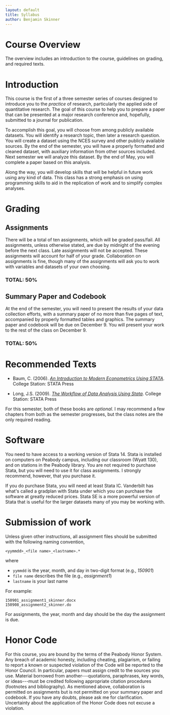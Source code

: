 ```yaml
---
layout: default
title: Syllabus
author: Benjamin Skinner
---
```


# Course Overview

The overview includes an introduction to the course, guidelines on
grading, and required texts.

# Introduction

This course is the first of a three semester series of courses
designed to introduce you to the *practice* of research,
particularly the applied side of quantitative research. The goal of
this course to help you to prepare a paper that can be presented at
a major research conference and, hopefully, submitted to a journal
for publication.

To accomplish this goal, you will choose from among publicly
available datasets. You will identify a research topic, then later a
research question. You will create a dataset using the NCES survey
and other publicly available sources. By the end of the semester,
you will have a properly formatted and cleaned dataset, with
auxiliary information from other sources included. Next semester we
will analyze this dataset. By the end of May, you will complete a
paper based on this analysis.

Along the way, you will develop skills that will be helpful in
future work using any kind of data. This class has a strong emphasis
on using programming skills to aid in the replication of work and to
simplify complex analyses.

# Grading

## Assignments

There will be a total of ten assignments, which will be graded
pass/fail. All assignments, unless otherwise stated, are due by midnight of the evening before the next class. 
Late assignments will not be accepted. These assignments will account for half of your grade. 
Collaboration on assignments is fine, though many of the assignments will ask you to work with
variables and datasets of your own choosing.

### TOTAL: 50%

## Summary Paper and Codebook

At the end of the semester, you will need to present the results of
your data collection efforts, with a summary paper of no more than
five pages of text, accompanied by properly formatted tables and
graphics. The summary paper and codebook will be due on December
9. You will present your work to the rest of the class on December
9.

### TOTAL: 50%

# Recommended Texts

* Baum, C. (2006). [*An Introduction to Modern Econometrics Using
STATA*](http://www.amazon.com/Introduction-Modern-Econometrics-Using-Stata/dp/1597180130). College Station: STATA Press

* Long, J.S. (2009). [*The Workflow of Data Analysis Using Stata*](http://www.amazon.com/Workflow-Data-Analysis-Using-Stata/dp/1597180475).
College Station: STATA Press

For this semester, both of these books are *optional*. I may
recommend a few chapters from both as the semester progresses, but the
class notes are the only required reading.

# Software

You need to have access to a working version of Stata 14.
Stata is installed on computers on Peabody campus, including our
classroom (Wyatt 130), and on stations in the Peabody library. You
are not required to purchase Stata, but you will need to use it for
class assignments. I strongly recommend, however, that you purchase it.

If you do purchase Stata, you will need at least Stata IC. Vanderbilt
has what's called a gradplan with Stata under which you can purchase
the software at greatly reduced prices. Stata SE is a more powerful
version of Stata that is useful for the larger datasets many of you
may be working with.

# Submission of work

Unless given other instructions, all assignment files should be submitted with the following naming convention,

```
<yymmdd>_<file name>_<lastname>.*
```  

where   

* `yymmdd` is the year, month, and day in two-digit format (e.g., *150901*)
* `file name` describes the file (e.g., *assignment1*)
* `lastname` is your last name  

For example:  

```
150901_assignment1_skinner.docx
150908_assignment2_skinner.do
```  

For assignments, the year, month and day should be the day the assignment is due.

# Honor Code

For this course, you are bound by the terms of the Peabody Honor
System. Any breach of academic honesty, including cheating,
plagiarism, or failing to report a known or suspected violation of the
Code will be reported to the Honor Council. In particular, papers must
assign credit to the sources you use. Material borrowed from
another---quotations, paraphrases, key words, or ideas---must be
credited following appropriate citation procedures (footnotes and
bibliography). As mentioned above, collaboration is permitted
on assignments but is not permitted on your summary paper and
codebook. If you have any doubts, please ask me for
clarification. Uncertainty about the application of the Honor Code
does not excuse a violation.
